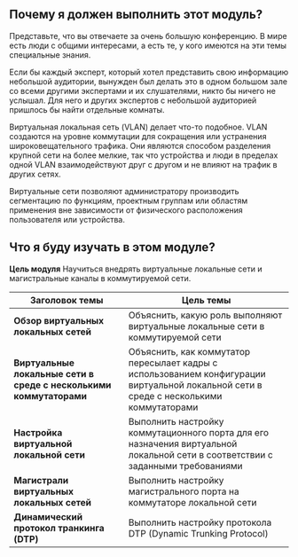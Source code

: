 <!-- 3.0.1 -->
## Почему я должен выполнить этот модуль?

Представьте, что вы отвечаете за очень большую конференцию. В мире есть люди с общими интересами, а есть те, у кого имеются на эти темы специальные знания. 

Если бы каждый эксперт, который хотел представить свою информацию небольшой аудитории, вынужден был делать это в одном большом зале со всеми другими экспертами и их слушателями, никто бы ничего не услышал. Для него и других экспертов с небольшой аудиторией пришлось бы найти отдельные комнаты. 

Виртуальная локальная сеть (VLAN) делает что-то подобное. VLAN создаются на уровне коммутации для сокращения или устранения широковещательного трафика. Они являются способом разделения крупной сети на более мелкие, так что устройства и люди в пределах одной VLAN взаимодействуют друг с другом и не влияют на трафик в других сетях. 

Виртуальные сети позволяют администратору производить сегментацию по функциям, проектным группам или областям применения вне зависимости от физического расположения пользователя или устройства. 

<!-- 3.0.2 -->
## Что я буду изучать в этом модуле?

**Цель модуля**
Научиться внедрять виртуальные локальные сети и магистральные каналы в коммутируемой сети.

| **Заголовок темы** | **Цель темы** |
| --- | --- |
| **Обзор виртуальных локальных сетей** | Объяснить, какую роль выполняют виртуальные локальные сети в коммутируемой сети |
| **Виртуальные локальные сети в среде с несколькими коммутаторами** | Объяснить, как коммутатор пересылает кадры с использованием конфигурации виртуальной локальной сети в среде с несколькими коммутаторами |
| **Настройка виртуальной локальной сети** | Выполнить настройку коммутационного порта для его назначения виртуальной локальной сети в соответствии с заданными требованиями |
| **Магистрали виртуальных локальных сетей** | Выполнить настройку магистрального порта на коммутаторе локальной сети |
| **Динамический протокол транкинга (DTP)** | Выполнить настройку протокола DTP (Dynamic Trunking Protocol) |

